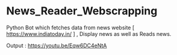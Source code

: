 # News_Reader_Webscrapping
Python Bot which fetches data from news website [ https://www.indiatoday.in/ ] , Display news as well as Reads news.

Output : https://youtu.be/Eqw6DC4eNtA
